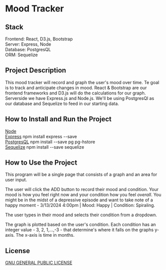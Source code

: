 # Mood Tracker

## Stack
Frontend: React, D3.js, Bootstrap <br>
Server: Express, Node <br>
Database: PostgresQL <br>
ORM: Sequelize

## Project Description
This mood tracker will record and graph the user's mood over time. Te goal is to track and anticipate changes in mood. React & Bootstrap are our frontend frameworks and D3.js will do the calculations for our graph. Serverside we have Express.js and Node.js. We'll be using PostgresQl as our database and Sequelize to feed in our starting data.

## How to Install and Run the Project
[Node](https://nodejs.org/en/download/)<br>
[Express](https://expressjs.com/) npm install express --save<br>
[PostgresQL](https://www.postgresql.org/download/) npm install --save pg pg-hstore<br>
[Sequelize](https://sequelize.org/docs/v6/getting-started/) npm install --save sequelize<br>

## How to Use the Project
This program will be a single page that consists of a graph and an area for user input.

The user will click the ADD button to record their mood and condition. Your mood is how you feel right now and your condition how you feel *overall*. You might be in the midst of a depressive episode and want to take note of a happy moment - 3/13/2024 4:00pm | Mood: Happy | Condition: Spiraling.

The user types in their mood and selects their condition from a dropdown.

The graph is plotted based on the user's condition. Each condition has an integer value - 3, 2, 1,...,-3 - that determine's where it falls on the graphs y-axis. The x-axis is time in months.

<div style="display: none;">
## Credit

<p style="color:orangered;" >Ask about this part</p>
</div>

## License
[GNU GENERAL PUBLIC LICENSE](LICENSE)
